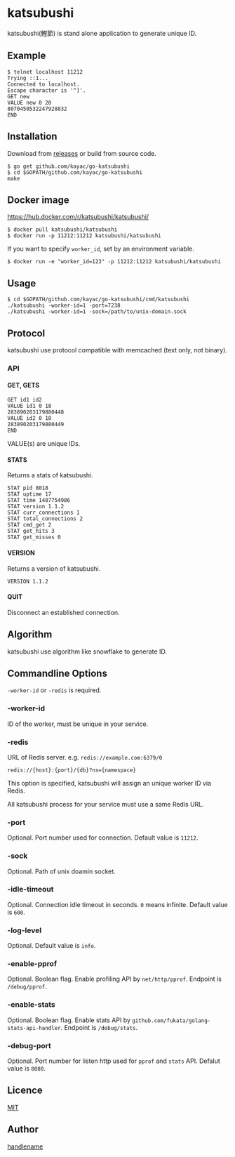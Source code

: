 # katsubushi

katsubushi(鰹節) is stand alone application to generate unique ID.

## Example

```
$ telnet localhost 11212
Trying ::1...
Connected to localhost.
Escape character is '^]'.
GET new
VALUE new 0 20
8070450532247928832
END
```

## Installation

Download from [releases](https://github.com/kayac/go-katsubushi/releases) or build from source code.

```
$ go get github.com/kayac/go-katsubushi
$ cd $GOPATH/github.com/kayac/go-katsubushi
make
```

## Docker image

https://hub.docker.com/r/katsubushi/katsubushi/

```
$ docker pull katsubushi/katsubushi
$ docker run -p 11212:11212 katsubushi/katsubushi
```

If you want to specify `worker_id`, set by an environment variable.

```
$ docker run -e "worker_id=123" -p 11212:11212 katsubushi/katsubushi
```

## Usage

```
$ cd $GOPATH/github.com/kayac/go-katsubushi/cmd/katsubushi
./katsubushi -worker-id=1 -port=7238
./katsubushi -worker-id=1 -sock=/path/to/unix-domain.sock
```

## Protocol

katsubushi use protocol compatible with memcached (text only, not binary).

### API

#### GET, GETS

```
GET id1 id2
VALUE id1 0 18
283890203179880448
VALUE id2 0 18
283890203179880449
END
```

VALUE(s) are unique IDs.

#### STATS

Returns a stats of katsubushi.

```
STAT pid 8018
STAT uptime 17
STAT time 1487754986
STAT version 1.1.2
STAT curr_connections 1
STAT total_connections 2
STAT cmd_get 2
STAT get_hits 3
STAT get_misses 0
```

#### VERSION

Returns a version of katsubushi.

```
VERSION 1.1.2
```

#### QUIT

Disconnect an established connection.

## Algorithm

katsubushi use algorithm like snowflake to generate ID.

## Commandline Options

`-worker-id` or `-redis` is required.

### -worker-id

ID of the worker, must be unique in your service.

### -redis

URL of Redis server. e.g. `redis://example.com:6379/0`

`redis://{host}:{port}/{db}?ns={namespace}`

This option is specified, katsubushi will assign an unique worker ID via Redis.

All katsubushi process for your service must use a same Redis URL.

### -port

Optional.
Port number used for connection.
Default value is `11212`.

### -sock

Optional.
Path of unix doamin socket.

### -idle-timeout

Optional.
Connection idle timeout in seconds.
`0` means infinite.
Default value is `600`.

### -log-level

Optional.
Default value is `info`.

### -enable-pprof

Optional.
Boolean flag.
Enable profiling API by `net/http/pprof`.
Endpoint is `/debug/pprof`.

### -enable-stats

Optional.
Boolean flag.
Enable stats API by `github.com/fukata/golang-stats-api-handler`.
Endpoint is `/debug/stats`.

### -debug-port

Optional.
Port number for listen http used for `pprof` and `stats` API.
Defalut value is `8080`.

## Licence

[MIT](https://github.com/kayac/go-katsubushi/blob/master/LICENSE)

## Author

[handlename](https://github.com/handlename)

